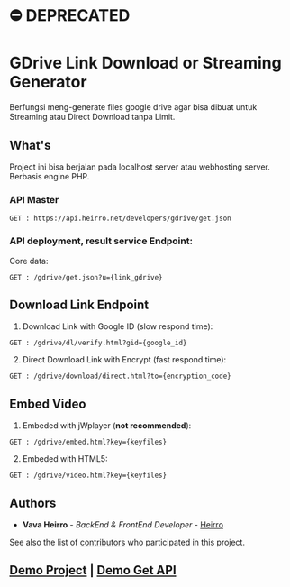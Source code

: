 # ⛔️ DEPRECATED
# GDrive Link Download or Streaming Generator

Berfungsi meng-generate files google drive agar bisa dibuat untuk Streaming atau Direct Download tanpa Limit.

## What's

Project ini bisa berjalan pada localhost server atau webhosting server. Berbasis engine PHP.

### API Master
```
GET : https://api.heirro.net/developers/gdrive/get.json
```

### API deployment, result service Endpoint:

Core data:
```
GET : /gdrive/get.json?u={link_gdrive}
```

## Download Link Endpoint

1. Download Link with Google ID (slow respond time):
```
GET : /gdrive/dl/verify.html?gid={google_id}
```
2. Direct Download Link with Encrypt (fast respond time):
```
GET : /gdrive/download/direct.html?to={encryption_code}
```
## Embed Video

1. Embeded with jWplayer (**not recommended**):
```
GET : /gdrive/embed.html?key={keyfiles}
```
2. Embeded with HTML5:
```
GET : /gdrive/video.html?key={keyfiles}
```
## Authors

* **Vava Heirro** - *BackEnd & FrontEnd Developer* - [Heirro](https://github.com/heirro)

See also the list of [contributors](https://github.com/your/project/contributors) who participated in this project.

## [Demo Project](https://apps.heirro.net/gdrive/) | [Demo Get API](https://api.heirro.net/developers/gdrive/get.json?u=https://drive.google.com/open?id=1Q4zicZoBlI4NwSkyi1HV8ff0ggUHHWpd)

